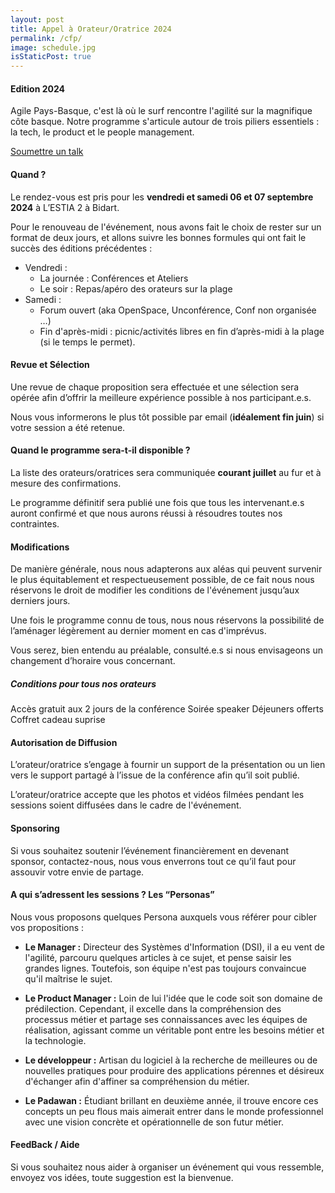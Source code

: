 ```yaml
---
layout: post
title: Appel à Orateur/Oratrice 2024
permalink: /cfp/
image: schedule.jpg
isStaticPost: true
---
```


<!-- TODO : **<a href="{{ site.baseurl }}/cfp-en/" class="btn-link">--&gt; en-FR</a>**-->

#### Edition 2024

Agile Pays-Basque, c'est là où le surf rencontre l'agilité sur la magnifique côte basque. Notre programme s'articule autour de trois piliers essentiels : la tech, le product et le people management.


<p class="text-center">
  <a href="https://conference-hall.io/public/event/w59YkxhTPvNuwdaRCXKc" class="btn btn-primary" taget="_blank">Soumettre un talk</a>
</p>


#### Quand ?

Le rendez-vous est pris pour les **vendredi et samedi 06 et 07 septembre 2024** à L’ESTIA 2 à Bidart.

Pour le renouveau de l'événement, nous avons fait le choix de rester sur un format de deux jours, et allons suivre les bonnes formules qui ont fait le succès des éditions précédentes :

- Vendredi :
  - La journée : Conférences et Ateliers
  - Le soir :  Repas/apéro des orateurs sur la plage
- Samedi :
  - Forum ouvert (aka OpenSpace, Unconférence, Conf non organisée …)
  - Fin d'après-midi :  picnic/activités libres en fin d’après-midi à la plage (si le temps le permet).

#### Revue et Sélection

Une revue de chaque proposition sera effectuée et une sélection sera opérée afin d’offrir la meilleure expérience possible à nos participant.e.s.

Nous vous informerons le plus tôt possible par email (**idéalement fin juin**) si votre session a été retenue.

#### Quand le programme sera-t-il disponible ?

La liste des orateurs/oratrices sera communiquée **courant juillet** au fur et à mesure des confirmations.

Le programme définitif sera publié une fois que tous les intervenant.e.s auront confirmé et que nous aurons réussi à résoudres toutes nos contraintes.

#### Modifications

De manière générale, nous nous adapterons aux aléas qui peuvent survenir le plus équitablement et respectueusement possible, de ce fait nous nous réservons le droit de modifier les conditions de l'événement jusqu’aux derniers jours.

Une fois le programme connu de tous, nous nous réservons la possibilité de l’aménager légèrement au dernier moment en cas d'imprévus.

Vous serez, bien entendu au préalable, consulté.e.s si nous envisageons un changement d’horaire vous concernant.

##### Conditions pour tous nos orateurs

Accès gratuit aux 2 jours de la conférence
Soirée speaker
Déjeuners offerts
Coffret cadeau suprise

#### Autorisation de Diffusion

L’orateur/oratrice s’engage à fournir un support de la présentation ou un lien vers le support partagé à l’issue de la conférence afin qu’il soit publié.

L’orateur/oratrice accepte que les photos et vidéos filmées pendant les sessions soient diffusées dans le cadre de l'événement.

#### Sponsoring

Si vous souhaitez soutenir l’événement financièrement en devenant sponsor, contactez-nous, nous vous enverrons tout ce qu’il faut pour assouvir votre envie de partage.

#### A qui s’adressent les sessions ? Les “Personas”

Nous vous proposons quelques Persona auxquels vous référer pour cibler vos propositions :

- **Le Manager :** Directeur des Systèmes d'Information (DSI), il a eu vent de l'agilité, parcouru quelques articles à ce sujet, et pense saisir les grandes lignes. Toutefois, son équipe n'est pas toujours convaincue qu'il maîtrise le sujet.

- **Le Product Manager :** Loin de lui l'idée que le code soit son domaine de prédilection. Cependant, il excelle dans la compréhension des processus métier et partage ses connaissances avec les équipes de réalisation, agissant comme un véritable pont entre les besoins métier et la technologie.

- **Le développeur :** Artisan du logiciel à la recherche de meilleures ou de nouvelles pratiques pour produire des applications pérennes et désireux d'échanger afin d'affiner sa compréhension du métier.

- **Le Padawan :** Étudiant brillant en deuxième année, il trouve encore ces concepts un peu flous mais aimerait entrer dans le monde professionnel avec une vision concrète et opérationnelle de son futur métier.


#### FeedBack / Aide

Si vous souhaitez nous aider à organiser un événement qui vous ressemble, envoyez vos idées, toute suggestion est la bienvenue.
